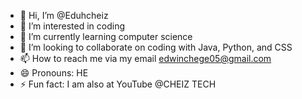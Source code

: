 - 👋 Hi, I’m @Eduhcheiz
- 👀 I’m interested in coding
- 🌱 I’m currently learning computer science
- 💞️ I’m looking to collaborate on coding with Java, Python, and CSS
- 📫 How to reach me via my email edwinchege05@gmail.com
- 😄 Pronouns: HE
- ⚡ Fun fact: I am also at YouTube @CHEIZ TECH

<!---
Eduhcheiz/Eduhcheiz is a ✨ special ✨ repository because its `README.md` (this file) appears on your GitHub profile.
You can click the Preview link to take a look at your changes.
--->
